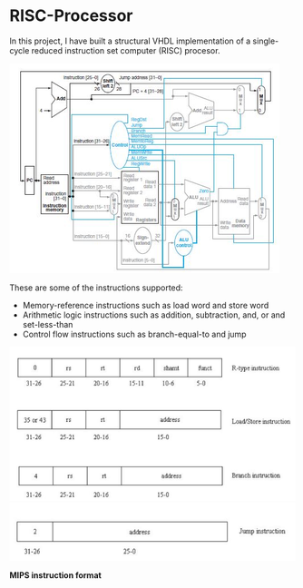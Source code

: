 # RISC-Processor

In this project, I have built a structural VHDL implementation of a single-cycle reduced instruction set computer (RISC) procesor.

<img src="screenshots/Capture.JPG" width="auto"></img>

These are some of the instructions supported:

* Memory-reference instructions such as load word and store word
* Arithmetic logic instructions such as addition, subtraction, and, or and set-less-than
* Control flow instructions such as branch-equal-to and jump

<img src="screenshots/1.JPG" width="auto"></img>
<img src="screenshots/2.JPG" width="auto"></img>

**MIPS instruction format**
